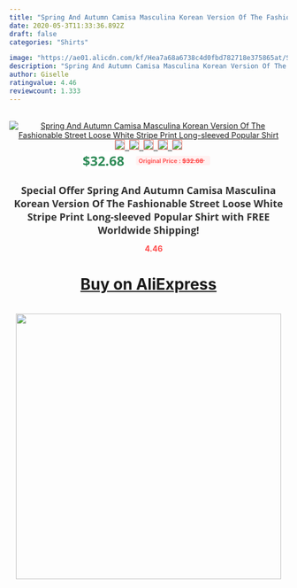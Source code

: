 ```yaml
---
title: "Spring And Autumn Camisa Masculina Korean Version Of The Fashionable Street Loose White Stripe Print Long-sleeved Popular Shirt"
date: 2020-05-3T11:33:36.892Z
draft: false
categories: "Shirts"

image: "https://ae01.alicdn.com/kf/Hea7a68a6738c4d0fbd782718e375865at/Spring-And-Autumn-Camisa-Masculina-Korean-Version-Of-The-Fashionable-Street-Loose-White-Stripe-Print-Long.jpg"
description: "Spring And Autumn Camisa Masculina Korean Version Of The Fashionable Street Loose White Stripe Print Long-sleeved Popular Shirt"
author: Giselle
ratingvalue: 4.46
reviewcount: 1.333
---
```

<br>
<div style="text-align: center;">
<a href="https://s.click.aliexpress.com/e/_9JJgRF" target="_blank" rel="nofollow noopener noreferrer"><img alt="Spring And Autumn Camisa Masculina Korean Version Of The Fashionable Street Loose White Stripe Print Long-sleeved Popular Shirt" class="magnifier-image" src="https://ae01.alicdn.com/kf/Hea7a68a6738c4d0fbd782718e375865at/Spring-And-Autumn-Camisa-Masculina-Korean-Version-Of-The-Fashionable-Street-Loose-White-Stripe-Print-Long.jpg_640x640.jpg">
<br>
<img style="border:1px solid salmon" src="https://ae01.alicdn.com/kf/Hea7a68a6738c4d0fbd782718e375865at/Spring-And-Autumn-Camisa-Masculina-Korean-Version-Of-The-Fashionable-Street-Loose-White-Stripe-Print-Long.jpg_120x120.jpg">&nbsp;&nbsp;<img style="border:1px solid salmon" src="https://ae01.alicdn.com/kf/Ha8405448418940b4acdcc679c2b811d1m/Spring-And-Autumn-Camisa-Masculina-Korean-Version-Of-The-Fashionable-Street-Loose-White-Stripe-Print-Long.jpg_120x120.jpg">&nbsp;&nbsp;<img style="border:1px solid salmon" src="https://ae01.alicdn.com/kf/Ha806e7f9ddba4b00b537f105c8195bb9O/Spring-And-Autumn-Camisa-Masculina-Korean-Version-Of-The-Fashionable-Street-Loose-White-Stripe-Print-Long.jpg_120x120.jpg">&nbsp;&nbsp;<img style="border:1px solid salmon" src="https://ae01.alicdn.com/kf/Hee627c67bd014de9a95a6192e2f9ed13F/Spring-And-Autumn-Camisa-Masculina-Korean-Version-Of-The-Fashionable-Street-Loose-White-Stripe-Print-Long.jpg_120x120.jpg">&nbsp;&nbsp;<img style="border:1px solid salmon" src="https://ae01.alicdn.com/kf/H2f5dd3611edf405bbec1857b8f932e33R/Spring-And-Autumn-Camisa-Masculina-Korean-Version-Of-The-Fashionable-Street-Loose-White-Stripe-Print-Long.jpg_120x120.jpg"></a></div><br0>
<div style="text-align: center;"><span style="background-color: white; border: 0px; box-sizing: border-box; color: seagreen; display: inline-block; font-family: &quot;open sans&quot; , &quot;arial&quot; , &quot;helvetica&quot; , sans-serif , &quot;heiti&quot;; font-size: 24px; font-stretch: inherit; font-weight: 700; line-height: inherit; margin: 0px 10px 0px 0px; padding: 0px; vertical-align: middle;">$32.68 </span>
<span style="background: rgb(255 , 241 , 241); border-radius: 3px; border: 0px; box-sizing: border-box; color: #ff4747; display: inline-block; font-family: inherit; font-size: 12px; font-stretch: inherit; font-style: inherit; font-variant: inherit; font-weight: 600; line-height: inherit; margin: 0px; padding: 2px 5px; transform: scale(0.9); vertical-align: middle;">Original Price : <b style="text-decoration: line-through;">$32.68 </b> &nbsp;&nbsp;</span></div>
<h1 style="color: #333333; display: inline-block; font-family: &quot;open sans&quot; , &quot;arial&quot; , &quot;helvetica&quot; , sans-serif , &quot;heiti&quot;; font-size: 18px; font-stretch: inherit; font-weight: 700; text-align: center;">Special Offer Spring And Autumn Camisa Masculina Korean Version Of The Fashionable Street Loose White Stripe Print Long-sleeved Popular Shirt with FREE Worldwide Shipping!</h1>
<div style="color: #ff4747; text-align: center;">
<img src="https://4.bp.blogspot.com/-M0ZcTcb-5uY/XleCXlxnR4I/AAAAAAAAAEc/OrjgMkXV1oMQFaCRZj5HQwOCBcu3w1FegCPcBGAYYCw/s1600/star.png" style="height: 15px;">&nbsp;<b>4.46</b></div>
<div class="button_cont" align="center"><a class="buynow_a" href="https://s.click.aliexpress.com/e/_9JJgRF" target="_blank" rel="nofollow noopener noreferrer"><H1>Buy on AliExpress</H1></a></div><br>
<div class="separator" style="clear: both; text-align: center;">
<img src="https://lh3.googleusercontent.com/-pTy5HemUv9M/XlePHvY0dAI/AAAAAAAAAE4/0nX5iRUoIWY8eMW9Dpxeirr157OZliDIgCLcBGAsYHQ/s1600/badge.gif" width="480">
</div>
